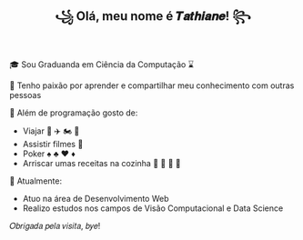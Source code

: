 <h2 align="center"> ꧁ Olá, meu nome é 𝑻𝒂𝒕𝒉𝒊𝒂𝒏𝒆! ꧂ </h2>

<br/>

🎓 Sou Graduanda em Ciência da Computação ⌛

💜 Tenho paixão por aprender e compartilhar meu conhecimento com outras pessoas

🎀 Além de programação gosto de: 
 - Viajar 🚗 ✈️ 🏍️ 🚌 
 - Assistir filmes 🎥 
 - Poker ♠ ♣ ♥ ♦
 - Arriscar umas receitas na cozinha 🍰 🍕 🍔 🍮

📅 Atualmente:
  - Atuo na área de Desenvolvimento Web
  - Realizo estudos nos campos de Visão Computacional e Data Science

𝑂𝑏𝑟𝑖𝑔𝑎𝑑𝑎 𝑝𝑒𝑙𝑎 𝑣𝑖𝑠𝑖𝑡𝑎, 𝑏𝑦𝑒!

<!--
**Trsouza/Trsouza** is a ✨ _special_ ✨ repository because its `README.md` (this file) appears on your GitHub profile.

Here are some ideas to get you started:

- 🔭 I’m currently working on ...
- 🌱 I’m currently learning ...
- 👯 I’m looking to collaborate on ...
- 🤔 I’m looking for help with ...
- 💬 Ask me about ...
- 📫 How to reach me: ...
- 😄 Pronouns: ...
- ⚡ Fun fact: ...
-->
